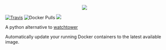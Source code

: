 <p align="center">
  <img src="https://i.imgur.com/kYbI9Hi.png">
</p>

[![Travis](https://img.shields.io/travis/circa10a/ouroboros.svg?style=flat-square)](https://travis-ci.org/circa10a/ouroboros)
![Docker Pulls](https://img.shields.io/docker/pulls/circa10a/ouroboros.svg?style=flat-square)
[![](https://images.microbadger.com/badges/image/circa10a/ouroboros.svg)](https://microbadger.com/images/circa10a/ouroboros "Get your own image badge on microbadger.com")

A python alternative to [watchtower](https://github.com/v2tec/watchtower)

Automatically update your running Docker containers to the latest available image.